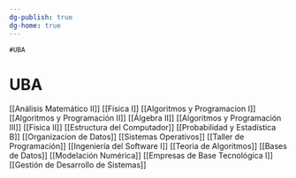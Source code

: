 ```yaml
---
dg-publish: true
dg-home: true
---
```

	#UBA
# UBA
[[Análisis Matemático II]]
[[Física I]]
[[Algoritmos y Programacion I]]
[[Algoritmos y Programación II]]
[[Álgebra II]]
[[Algoritmos y Programación III]]
[[Física II]]
[[Estructura del Computador]]
[[Probabilidad y Estadística B]]
[[Organizacion de Datos]]
[[Sistemas Operativos]]
[[Taller de Programación]]
[[Ingeniería del Software I]]
[[Teoria de Algoritmos]]
[[Bases de Datos]]
[[Modelación Numérica]]
[[Empresas de Base Tecnológica I]]
[[Gestión de Desarrollo de Sistemas]]